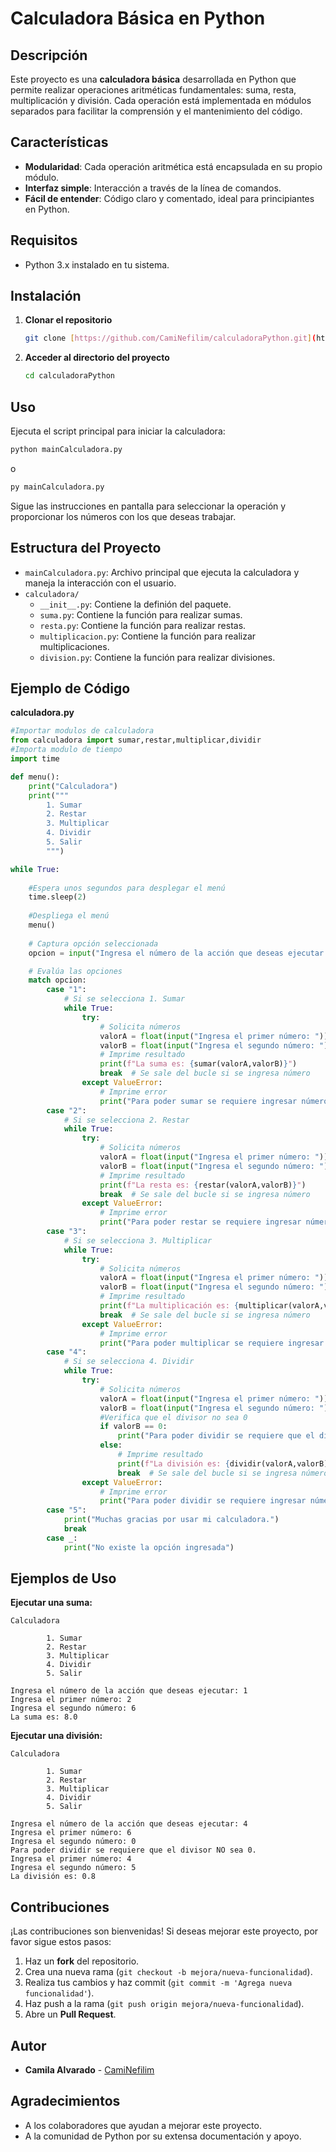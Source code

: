 # Calculadora Básica en Python

## Descripción

Este proyecto es una **calculadora básica** desarrollada en Python que permite realizar operaciones aritméticas fundamentales: suma, resta, multiplicación y división. Cada operación está implementada en módulos separados para facilitar la comprensión y el mantenimiento del código.

## Características

- **Modularidad**: Cada operación aritmética está encapsulada en su propio módulo.
- **Interfaz simple**: Interacción a través de la línea de comandos.
- **Fácil de entender**: Código claro y comentado, ideal para principiantes en Python.

## Requisitos

- Python 3.x instalado en tu sistema.

## Instalación

1. **Clonar el repositorio**

   ```bash
   git clone [https://github.com/CamiNefilim/calculadoraPython.git](https://github.com/CamiNefilim/calculadoraPython.git)
   ```

2. **Acceder al directorio del proyecto**

   ```bash
   cd calculadoraPython
   ```

## Uso

Ejecuta el script principal para iniciar la calculadora:

```bash
python mainCalculadora.py 
```
o

```bash
py mainCalculadora.py 
```

Sigue las instrucciones en pantalla para seleccionar la operación y proporcionar los números con los que deseas trabajar.

## Estructura del Proyecto

- `mainCalculadora.py`: Archivo principal que ejecuta la calculadora y maneja la interacción con el usuario.
- `calculadora/`  
  - `__init__.py`: Contiene la definión del paquete.
  - `suma.py`: Contiene la función para realizar sumas.
  - `resta.py`: Contiene la función para realizar restas.
  - `multiplicacion.py`: Contiene la función para realizar multiplicaciones.
  - `division.py`: Contiene la función para realizar divisiones.

## Ejemplo de Código

**calculadora.py**

```python
#Importar modulos de calculadora
from calculadora import sumar,restar,multiplicar,dividir
#Importa modulo de tiempo
import time

def menu():
    print("Calculadora")
    print("""
        1. Sumar
        2. Restar
        3. Multiplicar
        4. Dividir
        5. Salir
        """)

while True:
    
    #Espera unos segundos para desplegar el menú
    time.sleep(2)    
    
    #Despliega el menú
    menu()
    
    # Captura opción seleccionada
    opcion = input("Ingresa el número de la acción que deseas ejecutar: ")

    # Evalúa las opciones
    match opcion:
        case "1":
            # Si se selecciona 1. Sumar
            while True:
                try:
                    # Solicita números
                    valorA = float(input("Ingresa el primer número: "))
                    valorB = float(input("Ingresa el segundo número: "))
                    # Imprime resultado
                    print(f"La suma es: {sumar(valorA,valorB)}")
                    break  # Se sale del bucle si se ingresa número
                except ValueError:
                    # Imprime error
                    print("Para poder sumar se requiere ingresar números.")
        case "2":
            # Si se selecciona 2. Restar
            while True:
                try:
                    # Solicita números
                    valorA = float(input("Ingresa el primer número: "))
                    valorB = float(input("Ingresa el segundo número: "))
                    # Imprime resultado
                    print(f"La resta es: {restar(valorA,valorB)}")
                    break  # Se sale del bucle si se ingresa número
                except ValueError:
                    # Imprime error
                    print("Para poder restar se requiere ingresar números.")
        case "3":
            # Si se selecciona 3. Multiplicar
            while True:
                try:
                    # Solicita números
                    valorA = float(input("Ingresa el primer número: "))
                    valorB = float(input("Ingresa el segundo número: "))
                    # Imprime resultado
                    print(f"La multiplicación es: {multiplicar(valorA,valorB)}")
                    break  # Se sale del bucle si se ingresa número
                except ValueError:
                    # Imprime error
                    print("Para poder multiplicar se requiere ingresar números.")
        case "4":
            # Si se selecciona 4. Dividir
            while True:
                try:
                    # Solicita números
                    valorA = float(input("Ingresa el primer número: "))
                    valorB = float(input("Ingresa el segundo número: "))
                    #Verifica que el divisor no sea 0
                    if valorB == 0:
                        print("Para poder dividir se requiere que el divisor NO sea 0.")
                    else:
                        # Imprime resultado
                        print(f"La división es: {dividir(valorA,valorB)}")
                        break  # Se sale del bucle si se ingresa número
                except ValueError:
                    # Imprime error
                    print("Para poder dividir se requiere ingresar números.")
        case "5":
            print("Muchas gracias por usar mi calculadora.")
            break
        case _:
            print("No existe la opción ingresada")
```

## Ejemplos de Uso

**Ejecutar una suma:**

```
Calculadora

        1. Sumar
        2. Restar
        3. Multiplicar
        4. Dividir
        5. Salir

Ingresa el número de la acción que deseas ejecutar: 1
Ingresa el primer número: 2
Ingresa el segundo número: 6
La suma es: 8.0
```

**Ejecutar una división:**

```
Calculadora

        1. Sumar
        2. Restar
        3. Multiplicar
        4. Dividir
        5. Salir

Ingresa el número de la acción que deseas ejecutar: 4
Ingresa el primer número: 6
Ingresa el segundo número: 0
Para poder dividir se requiere que el divisor NO sea 0.
Ingresa el primer número: 4
Ingresa el segundo número: 5
La división es: 0.8
```

## Contribuciones

¡Las contribuciones son bienvenidas! Si deseas mejorar este proyecto, por favor sigue estos pasos:

1. Haz un **fork** del repositorio.
2. Crea una nueva rama (`git checkout -b mejora/nueva-funcionalidad`).
3. Realiza tus cambios y haz commit (`git commit -m 'Agrega nueva funcionalidad'`).
4. Haz push a la rama (`git push origin mejora/nueva-funcionalidad`).
5. Abre un **Pull Request**.

## Autor

- **Camila Alvarado** - [CamiNefilim](https://github.com/CamiNefilim)

## Agradecimientos

- A los colaboradores que ayudan a mejorar este proyecto.
- A la comunidad de Python por su extensa documentación y apoyo.

